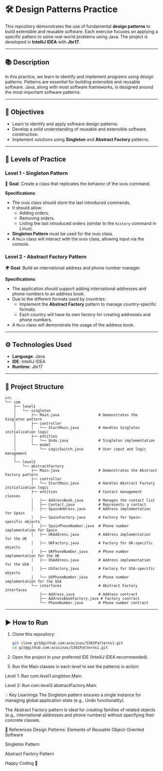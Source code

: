 # 🛠️ Design Patterns Practice

This repository demonstrates the use of fundamental **design patterns** to build extensible and reusable software. Each exercise focuses on applying a specific pattern to solve real-world problems using Java. The project is developed in **IntelliJ IDEA** with **Jbr17**.

---

## 📚 Description

In this practice, we learn to identify and implement programs using design patterns. Patterns are essential for building extensible and reusable software. Java, along with most software frameworks, is designed around the most important software patterns.

---

## 🚀 Objectives

- Learn to identify and apply software design patterns.
- Develop a solid understanding of reusable and extensible software construction.
- Implement solutions using **Singleton** and **Abstract Factory** patterns.

---

## 📝 Levels of Practice

### Level 1 - **Singleton Pattern**  
🔑 **Goal**: Create a class that replicates the behavior of the `Undo` command.

**Specifications**:
- The `Undo` class should store the last introduced commands.
- It should allow:
  - Adding orders.
  - Removing orders.
  - Listing the last introduced orders (similar to the `history` command in Linux).
- **Singleton Pattern** must be used for the `Undo` class.
- A `Main` class will interact with the `Undo` class, allowing input via the console.

### Level 2 - **Abstract Factory Pattern**  
🌍 **Goal**: Build an international address and phone number manager.

**Specifications**:
- The application should support adding international addresses and phone numbers to an address book.
- Due to the different formats used by countries:
  - Implement the **Abstract Factory** pattern to manage country-specific formats.
  - Each country will have its own factory for creating addresses and phone numbers.
- A `Main` class will demonstrate the usage of the address book.

---

## ⚙️ Technologies Used

- **Language**: Java
- **IDE**: IntelliJ IDEA
- **Runtime**: Jbr17

---

## 📂 Project Structure
```plaintext
src
└── com
    ├── level1
    │   └── singleton
    │       ├── Main.java                  # Demonstrates the Singleton pattern
    │       ├── controller
    │       │   └── StartMain.java         # Handles Singleton initialization logic
    │       ├── entities
    │       │   └── Undo.java              # Singleton implementation
    │       └── model
    │           └── LogicSwitch.java       # User input and logic management
    │
    └── level2
        └── abstractFactory
            ├── Main.java                  # Demonstrates the Abstract Factory pattern
            ├── controller
            │   └── StartMain.java         # Handles Abstract Factory initialization logic
            ├── entities                   # Contact management classes
            │   ├── AddressBook.java       # Manages the contact list
            │   ├── Contact.java           # Represents a contact
            │   ├── SpainAddress.java      # Address implementation for Spain
            │   ├── SpainFactory.java      # Factory for Spain-specific objects
            │   ├── SpainPhoneNumber.java  # Phone number implementation for Spain
            │   ├── UKAddress.java         # Address implementation for the UK
            │   ├── UKFactory.java         # Factory for UK-specific objects
            │   ├── UKPhoneNumber.java     # Phone number implementation for the UK
            │   ├── USAddress.java         # Address implementation for the USA
            │   ├── USFactory.java         # Factory for USA-specific objects
            │   └── USPhoneNumber.java     # Phone number implementation for the USA
            └── interfaces                 # Abstract Factory interfaces
                ├── Address.java           # Address contract
                ├── AddressBookFactory.java # Factory contract
                └── PhoneNumber.java       # Phone number contract

```
---

## ▶️ How to Run

1. Clone this repository:
   ```bash
   git clone git@github.com:acocinas/S301Patterns1.git
   cd git@github.com:acocinas/S301Patterns1.git
2. Open the project in your preferred IDE (IntelliJ IDEA recommended).

3. Run the Main classes in each level to see the patterns in action:

Level 1: Run com.level1.singleton.Main.

Level 2: Run com.level2.abstractFactory.Main.

💡 Key Learnings
The Singleton pattern ensures a single instance for managing global application state (e.g., Undo functionality).

The Abstract Factory pattern is ideal for creating families of related objects (e.g., international addresses and phone numbers) without specifying their concrete classes.

🔗 References
Design Patterns: Elements of Reusable Object-Oriented Software

Singleton Pattern

Abstract Factory Pattern

Happy Coding 🚀

